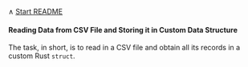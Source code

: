 &#8743;  [Start README](../README.md)

#### Reading Data from CSV File and Storing it in Custom Data Structure

The task, in short, is to read in a CSV file and obtain all its records
in a custom Rust `struct`.